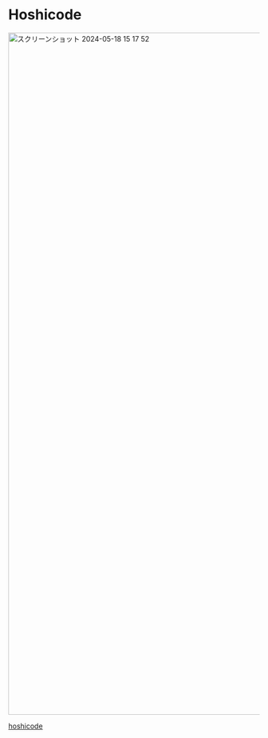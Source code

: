 # Hoshicode
<img width="1365" alt="スクリーンショット 2024-05-18 15 17 52" src="https://github.com/hoshico/nest-typeorm-google-auth/assets/77495217/f84131a0-afee-4544-b7ed-f9fad3ebba29">

[hoshicode](https://www.hoshico.dev/)